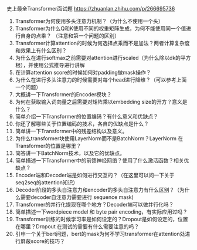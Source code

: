 史上最全Transformer面试题
https://zhuanlan.zhihu.com/p/266695736
1. Transformer为何使用多头注意力机制？（为什么不使用一个头）
2. Transformer为什么Q和K使用不同的权重矩阵生成，为何不能使用同一个值进行自身的点乘？
  （注意和第一个问题的区别）
3. Transformer计算attention的时候为何选择点乘而不是加法？两者计算复杂度和效果上有什么区别？
4. 为什么在进行softmax之前需要对attention进行scaled（为什么除以dk的平方根），并使用公式推导进行讲解
5. 在计算attention score的时候如何对padding做mask操作？
6. 为什么在进行多头注意力的时候需要对每个head进行降维？（可以参考上面一个问题）
7. 大概讲一下Transformer的Encoder模块？
8. 为何在获取输入词向量之后需要对矩阵乘以embedding size的开方？意义是什么？
9. 简单介绍一下Transformer的位置编码？有什么意义和优缺点？
10. 你还了解哪些关于位置编码的技术，各自的优缺点是什么？
11. 简单讲一下Transformer中的残差结构以及意义。
12. 为什么transformer块使用LayerNorm而不是BatchNorm？LayerNorm 在Transformer的位置是哪里？
13. 简答讲一下BatchNorm技术，以及它的优缺点。
14. 简单描述一下Transformer中的前馈神经网络？使用了什么激活函数？相关优缺点？
15. Encoder端和Decoder端是如何进行交互的？（在这里可以问一下关于seq2seq的attention知识）
16. Decoder阶段的多头自注意力和encoder的多头自注意力有什么区别？（为什么需要decoder自注意力需要进行 sequence mask)
17. Transformer的并行化提现在哪个地方？Decoder端可以做并行化吗？
18. 简单描述一下wordpiece model 和 byte pair encoding，有实际应用过吗？
19. Transformer训练的时候学习率是如何设定的？Dropout是如何设定的，位置在哪里？Dropout 在测试的需要有什么需要注意的吗？
20. 引申一个关于bert问题，bert的mask为何不学习transformer在attention处进行屏蔽score的技巧？
